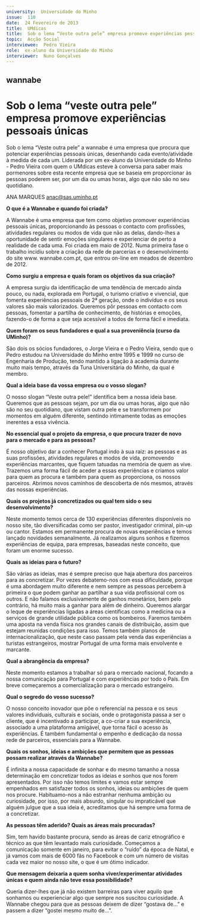 ```yaml
---
university:  Universidade do Minho
issue:  110
date:  24 Fevereiro de 2013
title:  UMdicas
title:  Sob o lema “Veste outra pele” empresa promove experiências pessoais únicas
topic:  Acção Social
interviewee:  Pedro Vieira
role:  ex-aluno da Universidade do Minho
interviewer:  Nuno Gonçalves
---
```



## wannabe

# Sob o lema “veste outra pele” empresa promove experiências pessoais únicas

Sob o lema “Veste outra pele” a wannabe é uma empresa que procura que potenciar experiências pessoais únicas, desenhando cada evento/atividade à medida de cada um. Liderada por um ex-aluno da Universidade do Minho - Pedro Vieira com quem o UMdicas esteve à conversa para saber mais pormenores sobre esta recente empresa que se baseia em proporcionar às pessoas poderem ser, por um dia ou umas horas, algo que não são no seu quotidiano.

ANA MARQUES
anac@sas.uminho.pt


**O que é a Wannabe e quando foi criada?**

A Wannabe é uma empresa que tem como objetivo promover experiências pessoais únicas, proporcionando às pessoas o contacto com profissões, atividades regulares ou modos de vida que não as delas, dando-lhes a oportunidade de sentir emoções singulares e experienciar de perto a realidade de cada uma. Foi criada em maio de 2012. Numa primeira fase o trabalho incidiu sobre a criação da rede de parcerias e o desenvolvimento do site www. wannabe.com.pt, que entrou on-line em meados de dezembro de 2012.


**Como surgiu a empresa e quais foram os objetivos da sua criação?**
 
A empresa surgiu da identificação de uma tendência de mercado ainda pouco, ou nada, explorada em Portugal, o turismo criativo e vivencial, que fomenta experiências pessoais de 2ª geração, onde o indivíduo e os seus valores são mais valorizados. Queremos pôr pessoas em contacto com pessoas, fomentar a partilha de conhecimento, de histórias e emoções, fazendo-o de forma a que seja acessível a todos de forma fácil e imediata.


**Quem foram os seus fundadores e qual a sua proveniência (curso da UMinho)?**
 
São dois os sócios fundadores, o Jorge Vieira e o Pedro Vieira, sendo que o Pedro estudou na Universidade do Minho entre 1995 e 1999 no curso de Engenharia de Produção, tendo mantido a ligação à academia durante muito mais tempo, através da Tuna Universitária do Minho, da qual é membro.


**Qual a ideia base da vossa empresa ou o vosso slogan?**
 
O nosso slogan “Veste outra pele!” identifica bem a nossa ideia base. Queremos que as pessoas sejam, por um dia ou umas horas, algo que não são no seu quotidiano, que vistam outra pele e se transformem por momentos em alguém diferente, sentindo intimamente todas as emoções inerentes a essa vivência.


**No essencial qual o projeto da empresa, o que procura trazer de novo para o mercado e para as pessoas?**
 
É nosso objetivo dar a conhecer Portugal indo à sua raiz: as pessoas e as suas profissões, atividades regulares e modos de vida, promovendo experiências marcantes, que fiquem tatuadas na memória de quem as vive. Trazemos uma forma fácil de aceder a essas experiências e criamos valor para quem as procura e também para quem as proporciona, os nossos parceiros. Abrimos novos caminhos de descoberta de nós mesmos, através das nossas experiências.


**Quais os projetos já concretizados ou qual tem sido o seu desenvolvimento?**
 
Neste momento temos cerca de 130 experiências diferentes disponíveis no nosso site, tão diversificadas como ser pastor, investigador criminal, pin-up ou cantor. Estamos em permanente procura de novas experiências e temos lançado novidades semanalmente. Já realizamos alguns sonhos e fizemos experiências de equipa, para empresas, baseadas neste conceito, que foram um enorme sucesso.


**Quais as ideias para o futuro?**
 
São várias as ideias, mas é sempre preciso que haja abertura dos parceiros para as concretizar. Por vezes debatemo-nos com essa dificuldade, porque é uma abordagem muito diferente e nem sempre as pessoas percebem à primeira o que podem ganhar ao partilhar a sua vida profissional com os outros. E não falamos exclusivamente de ganhos monetários, bem pelo contrário, há muito mais a ganhar para além de dinheiro. Queremos alargar o leque de experiências ligadas a áreas científicas como a medicina ou a serviços de grande utilidade pública como os bombeiros. Faremos também uma aposta na venda física nos grandes canais de distribuição, assim que estejam reunidas condições para isso. Temos também planos de internacionalização, que neste caso passam pela venda das experiências a turistas estrangeiros, mostrar Portugal de uma forma mais envolvente e marcante.


**Qual a abrangência da empresa?**

Neste momento estamos a trabalhar só para o mercado nacional, focando a nossa comunicação para Portugal e com experiências por todo o País. Em breve começaremos a comercialização para o mercado estrangeiro.


**Qual o segredo do vosso sucesso?**
 
O nosso conceito inovador que põe o referencial na pessoa e os seus valores individuais, culturais e sociais, onde o protagonista passa a ser o cliente, que é incentivado a participar, a co-criar a sua experiência, associado a uma plataforma amigável, que torna fácil o acesso às experiências. É também fundamental o empenho e dedicação da nossa rede de parceiros, essenciais para a Wannabe.


**Quais os sonhos, ideias e ambições que permitem que as pessoas possam realizar através da Wannabe?**
 
É infinita a nossa capacidade de sonhar e do mesmo tamanho a nossa determinação em concretizar todos as ideias e sonhos que nos forem apresentados. Por isso não temos limites e vamos estar sempre empenhados em satisfazer todos os sonhos, ideias ou ambições de quem nos procure. Habituamo-nos a não estranhar nenhuma ambição ou curiosidade, por isso, por mais absurdo, singular ou impraticável que alguém julgue que a sua ideia é, acreditamos que há sempre uma forma de a concretizar.


**As pessoas têm aderido? Quais as áreas mais procuradas?**
 
Sim, tem havido bastante procura, sendo as áreas de cariz etnográfico e técnico as que têm levantado mais curiosidade. Começamos a comunicação somente em janeiro, para evitar o “ruído” da época de Natal, e já vamos com mais de 6000 fãs no Facebook e com um número de visitas cada vez maior no nosso site, o que é um ótimo indicador.


**Que mensagem deixaria a quem sonha viver/experimentar atividades únicas e quem ainda não teve essa possibilidade?**
 
Queria dizer-lhes que já não existem barreiras para viver aquilo que sonhamos ou experienciar algo que sempre nos suscitou curiosidade. A Wannabe chegou para que as pessoas deixem de dizer “gostava de…” e passem a dizer “gostei mesmo muito de…”.

